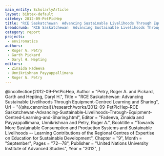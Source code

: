```yaml
---
main_entity: ScholarlyArticle
layout: bibtex-default
citekey: 2012-09-PetPicHep
title: "RCE Saskatchewan  Advancing Sustainable Livelihoods Through Equipment-Centred Learning and Sharing (2012)"
breadcrumb: "RCE Saskatchewan  Advancing Sustainable Livelihoods Through Equipment-Centred Learning and Sharing (2012)"
category: report
projects:
 - enviromatics
authors:
 - Roger A. Petry
 - Garth Pickard
 - Daryl H. Hepting
editors:
 - Zinaida Fadeeva
 - Unnikrishnan Payyappallimana
 - Roger A. Petry
---
```

@incollection{2012-09-PetPicHep,
	Author =  "Petry, Roger A. and Pickard, Garth and Hepting, Daryl H.",
	Title =  "RCE Saskatchewan: Advancing Sustainable Livelihoods Through Equipment-Centred Learning and Sharing",
	Url = \"{{site.canonical}}/research/works/2012-09-PetPicHep-RCE-Saskatchewan-Advancing-Sustainable-Livelihoods-Through-Equipment-Centred-Learning-and-Sharing.html\",
	Editor =  "Fadeeva, Zinaida and Payyappallimana, Unnikrishnan and Petry, Roger A.",
	Booktitle =  "Towards More Sustainable Consumption and Production Systems and Sustainable Livelihoods -- Learning Contributions of the Regional Centres of Expertise on Education for Sustainable Development",
	Chapter =  "9",
	Month =  "September",
	Pages =  "72--78",
	Publisher =  "United Nations University Institute of Advanced Studies",
	Year =  "2012",
}
